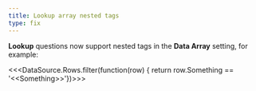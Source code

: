 ```yaml
---
title: Lookup array nested tags
type: fix
---
```


**Lookup** questions now support nested tags in the **Data Array** setting, for example:

&lt;&lt;&lt;DataSource.Rows.filter(function(row) { return row.Something == &apos;&lt;&lt;Something&gt;&gt;&apos;})&gt;&gt;&gt;